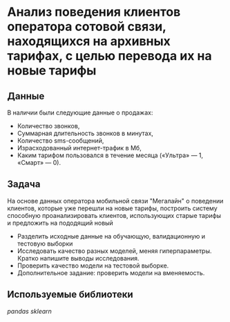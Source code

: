 # Анализ поведения клиентов оператора сотовой связи, находящихся на архивных тарифах, с целью перевода их на новые тарифы


## Данные

В наличии были следующие данные о продажах:

- Количество звонков,
- Суммарная длительность звонков в минутах,
- Количество sms-сообщений,
- Израсходованный интернет-трафик в Мб,
- Каким тарифом пользовался в течение месяца («Ультра» — 1, «Смарт» — 0).

## Задача

На основе данных оператора мобильной связи "Мегалайн" о поведении клиентов, которые уже перешли на новые тарифы, построить систему способную проанализировать клиентов, использующих старые тарифы и предложить на пододящий новый

- Разделить исходные данные на обучающую, валидационную и тестовую выборки
- Исследовать качество разных моделей, меняя гиперпараметры. Кратко напишите выводы исследования.
- Проверить качество модели на тестовой выборке.
- Дополнительное задание: проверить модели на вменяемость.

## Используемые библиотеки
*pandas*
*sklearn*